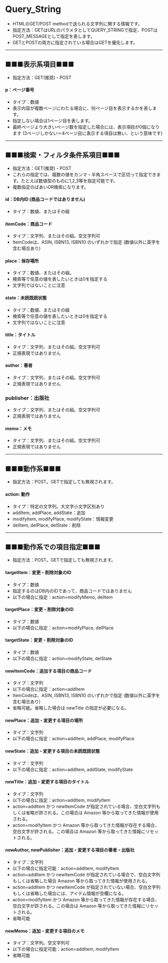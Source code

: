 # Query_String
* HTMLのGET/POST methodで送られる文字列に関する情報です。
* 指定方法：GETはURLのパラメタとしてQUERY_STRINGで指定、POSTはPOST_MESSAGEとして指定を表します。
* GETとPOSTの両方に指定されている場合はGETを優先します。


***

## ■■■表示系項目■■■
* 指定方法：GET(推奨)・POST


#### p：ページ番号
* タイプ：数値
* 表示内容が複数ページにわたる場合に、何ページ目を表示するかを表します。
* 指定しない場合は1ページ目を表します。
* 最終ページより大きいページ数を指定した場合には、表示項目が0個になります (3ページしかない＝4ページ目に表示する項目は無い、という意味です)


***

## ■■■検索・フィルタ条件系項目■■■
* 指定方法：GET(推奨)・POST
* これらの指定では、複数の値をカンマ・半角スペースで区切って指定できます。たとえば数値型のものに1,2,3等を指定可能です。
* 複数指定のばあいOR検索になります。


#### id：DB内ID (商品コードではありません)
* タイプ：数値、またはその組

#### itemCode：商品コード
* タイプ：文字列、またはその組。空文字列可
* ItemCodeは、ASIN, ISBN13, ISBN10 のいずれかで指定 (数値以外に英字を含む場合あり)

#### place：保存場所
* タイプ：数値、またはその組。
* 検索等で任意の値を表したいときは0を指定する
* 文字列ではないことに注意

#### state：未読既読状態
* タイプ：数値、またはその組
* 検索等で任意の値を表したいときは0を指定する
* 文字列ではないことに注意

#### title：タイトル
* タイプ：文字列、またはその組。空文字列可
* 正規表現ではありません

#### author：著者
* タイプ：文字列、またはその組。空文字列可
* 正規表現ではありません

### publisher：出版社
* タイプ：文字列、またはその組。空文字列可
* 正規表現ではありません

#### memo：メモ
* タイプ：文字列、またはその組。空文字列可
* 正規表現ではありません


***

## ■■■動作系■■■
* 指定方法：POST。GETで指定しても無視されます。


#### action: 動作
* タイプ：特定の文字列。大文字小文字区別あり
* addItem, addPlace, addState：追加
* modifyItem, modifyPlace, modifyState：情報変更
* delItem, delPlace, delState：削除


***

## ■■■動作系での項目指定■■■
* 指定方法：POST。GETで指定しても無視されます。


#### targetItem：変更・削除対象のID
* タイプ：数値
* 指定するのはDB内のIDであって、商品コードではありません
* 以下の場合に指定：action=modifyMemo, delItem

#### targetPlace：変更・削除対象のID
* タイプ：数値
* 以下の場合に指定：action=modifyPlace, delPlace

#### targetState：変更・削除対象のID
* タイプ：数値
* 以下の場合に指定：action=modifyState, delState



#### newItemCode：追加する項目の商品コード
* タイプ：文字列
* 以下の場合に指定：action=addItem
* ItemCodeは、ASIN, ISBN13, ISBN10 のいずれかで指定 (数値以外に英字を含む場合あり)
* 省略可能。省略した場合は newTitle の指定が必要になる。


#### newPlace：追加・変更する項目の場所
* タイプ：文字列
* 以下の場合に指定：action=addItem, addPlace, modifyPlace


#### newState：追加・変更する項目の未読既読状態
* タイプ：文字列
* 以下の場合に指定：action=addItem, addState, modifyState



#### newTitle：追加・変更する項目のタイトル
* タイプ：文字列
* 以下の場合に指定：action=addItem, modifyItem
* action=addItem かつ newItemCode が指定されている場合、空白文字列もしくは省略が許される。この場合は Amazon 等から取ってきた情報が使用される。
* action=modifyItem かつ Amazon 等から取ってきた情報が存在する場合、空白文字が許される。この場合は Amazon 等から取ってきた情報にリセットされる。


#### newAuthor, newPublisher：追加・変更する項目の著者・出版社
* タイプ：文字列
* 以下の場合に指定可能：action=addItem, modifyItem
* action=addItem かつ newItemCode が指定されている場合で、空白文字列もしくは省略した場合 Amazon 等から取ってきた情報が使用される。
* action=addItem かつ newItemCode が指定されていない場合、空白文字列もしくは省略した場合には、アイテム情報が空欄になる。
* action=modifyItem かつ Amazon 等から取ってきた情報が存在する場合、空白文字が許される。この場合は Amazon 等から取ってきた情報にリセットされる。
* 省略可能


#### newMemo：追加・変更する項目のメモ
* タイプ：文字列。空文字列可
* 以下の場合に指定可能：action=addItem, modifyItem
* 省略可能

